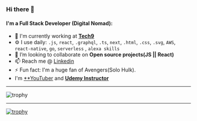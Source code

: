 ### Hi there 👋

#### I'm a Full Stack Developer (Digital Nomad):

- 🏢 I'm currently working at [**Tech9**](https://tech9.com/)
- ⚙️ I use daily: `.js`, `react`, `.graphql`, `.ts`, `next`, `.html`, `.css`, `.svg`, `AWS`, `react-native`, `go`, `serverless`
  , `alexa skills`
- 👯 I’m looking to collaborate on **Open source projects(JS || React)**
- 📫 Reach me @ [Linkedin](https://www.linkedin.com/in/Durgaprasad-Budhwani/)
- ⚡ Fun fact: I'm a huge fan of Avengers(Solo Hulk).
- I'm [**YouTuber](https://www.youtube.com/channel/UCQqzk4nb_oVDkhnWp4miUHw) and [**Udemy Instructor**](https://www.udemy.com/user/durgaprasad-budhwani/)

------

![trophy](https://github-readme-stats.vercel.app/api?username=durgaprasad-budhwani&show_icons=true&hide_border=true&count_private=true&include_all_commits=true&theme=radical)


------

[![trophy](https://github-profile-trophy.vercel.app/?username=Durgaprasad-Budhwani)](https://github.com/Durgaprasad-Budhwani/github-profile-trophy)
